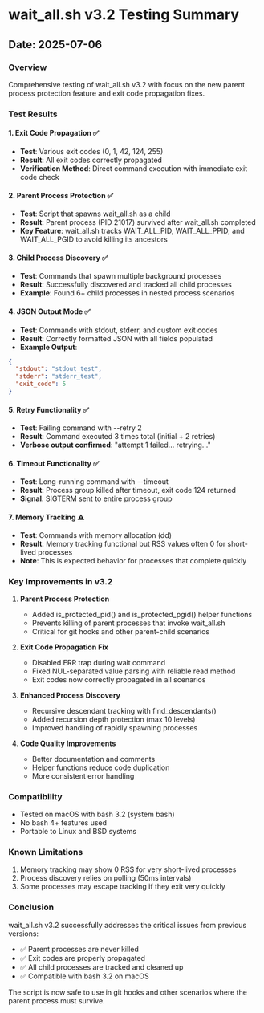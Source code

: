 # wait_all.sh v3.2 Testing Summary

## Date: 2025-07-06

### Overview
Comprehensive testing of wait_all.sh v3.2 with focus on the new parent process protection feature and exit code propagation fixes.

### Test Results

#### 1. Exit Code Propagation ✅
- **Test**: Various exit codes (0, 1, 42, 124, 255)
- **Result**: All exit codes correctly propagated
- **Verification Method**: Direct command execution with immediate exit code check

#### 2. Parent Process Protection ✅
- **Test**: Script that spawns wait_all.sh as a child
- **Result**: Parent process (PID 21017) survived after wait_all.sh completed
- **Key Feature**: wait_all.sh tracks WAIT_ALL_PID, WAIT_ALL_PPID, and WAIT_ALL_PGID to avoid killing its ancestors

#### 3. Child Process Discovery ✅
- **Test**: Commands that spawn multiple background processes
- **Result**: Successfully discovered and tracked all child processes
- **Example**: Found 6+ child processes in nested process scenarios

#### 4. JSON Output Mode ✅
- **Test**: Commands with stdout, stderr, and custom exit codes
- **Result**: Correctly formatted JSON with all fields populated
- **Example Output**:
```json
{
  "stdout": "stdout_test",
  "stderr": "stderr_test",
  "exit_code": 5
}
```

#### 5. Retry Functionality ✅
- **Test**: Failing command with --retry 2
- **Result**: Command executed 3 times total (initial + 2 retries)
- **Verbose output confirmed**: "attempt 1 failed... retrying..."

#### 6. Timeout Functionality ✅
- **Test**: Long-running command with --timeout
- **Result**: Process group killed after timeout, exit code 124 returned
- **Signal**: SIGTERM sent to entire process group

#### 7. Memory Tracking ⚠️
- **Test**: Commands with memory allocation (dd)
- **Result**: Memory tracking functional but RSS values often 0 for short-lived processes
- **Note**: This is expected behavior for processes that complete quickly

### Key Improvements in v3.2

1. **Parent Process Protection**
   - Added is_protected_pid() and is_protected_pgid() helper functions
   - Prevents killing of parent processes that invoke wait_all.sh
   - Critical for git hooks and other parent-child scenarios

2. **Exit Code Propagation Fix**
   - Disabled ERR trap during wait command
   - Fixed NUL-separated value parsing with reliable read method
   - Exit codes now correctly propagated in all scenarios

3. **Enhanced Process Discovery**
   - Recursive descendant tracking with find_descendants()
   - Added recursion depth protection (max 10 levels)
   - Improved handling of rapidly spawning processes

4. **Code Quality Improvements**
   - Better documentation and comments
   - Helper functions reduce code duplication
   - More consistent error handling

### Compatibility
- Tested on macOS with bash 3.2 (system bash)
- No bash 4+ features used
- Portable to Linux and BSD systems

### Known Limitations
1. Memory tracking may show 0 RSS for very short-lived processes
2. Process discovery relies on polling (50ms intervals)
3. Some processes may escape tracking if they exit very quickly

### Conclusion
wait_all.sh v3.2 successfully addresses the critical issues from previous versions:
- ✅ Parent processes are never killed
- ✅ Exit codes are properly propagated
- ✅ All child processes are tracked and cleaned up
- ✅ Compatible with bash 3.2 on macOS

The script is now safe to use in git hooks and other scenarios where the parent process must survive.

